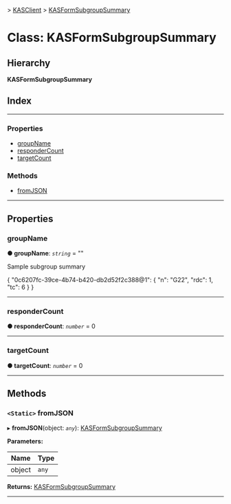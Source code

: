 [](../README.md) > [KASClient](../modules/kasclient.md) > [KASFormSubgroupSummary](../classes/kasclient.kasformsubgroupsummary.md)

# Class: KASFormSubgroupSummary

## Hierarchy

**KASFormSubgroupSummary**

## Index

---

### Properties

* [groupName](kasclient.kasformsubgroupsummary.md#groupname)
* [responderCount](kasclient.kasformsubgroupsummary.md#respondercount)
* [targetCount](kasclient.kasformsubgroupsummary.md#targetcount)

### Methods

* [fromJSON](kasclient.kasformsubgroupsummary.md#fromjson)

---

## Properties

<a id="groupname"></a>

###  groupName

**● groupName**: *`string`* = ""

Sample subgroup summary

{ "0c6207fc-39ce-4b74-b420-db2d52f2c388@1": { "n": "G22", "rdc": 1, "tc": 6 } }

___
<a id="respondercount"></a>

###  responderCount

**● responderCount**: *`number`* = 0

___
<a id="targetcount"></a>

###  targetCount

**● targetCount**: *`number`* = 0

___

## Methods

<a id="fromjson"></a>

### `<Static>` fromJSON

▸ **fromJSON**(object: *`any`*): [KASFormSubgroupSummary](kasclient.kasformsubgroupsummary.md)

**Parameters:**

| Name | Type |
| ------ | ------ |
| object | `any` |

**Returns:** [KASFormSubgroupSummary](kasclient.kasformsubgroupsummary.md)

___

